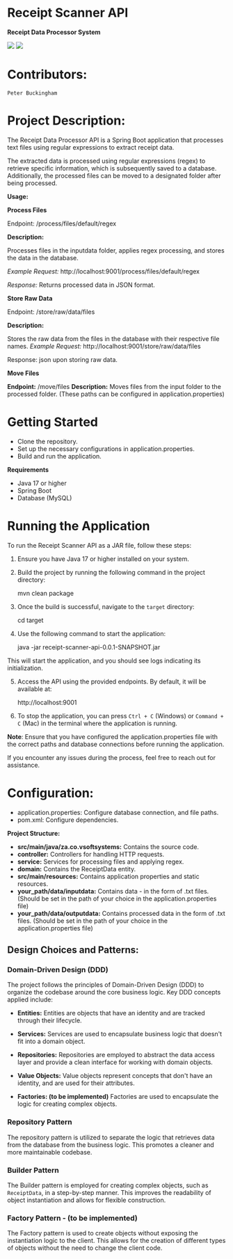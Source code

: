 # Receipt Scanner API

**Receipt Data Processor System**


![](https://img.shields.io/badge/Spring_boot_3-blueviolet?style=for-the-badge)
![](https://img.shields.io/badge/Java_17-yellow?style=for-the-badge)


# Contributors:

    Peter Buckingham 

# Project Description:

The Receipt Data Processor API is a Spring Boot application that processes text files
using regular expressions to extract receipt data. 

The extracted data is processed using regular expressions (regex) to retrieve specific information, 
which is subsequently saved to a database. Additionally, the processed files can be moved to a designated folder after being processed.

**Usage:**

**Process Files** 

Endpoint: /process/files/default/regex


****Description:****

Processes files in the inputdata folder, applies regex processing, and stores the data in the database.

*Example Request:* 
http://localhost:9001/process/files/default/regex

*Response:*
Returns processed data in JSON format.

**Store Raw Data**

Endpoint: /store/raw/data/files

**Description:** 

Stores the raw data from the files in the database with their respective file names.
*Example Request:* 
http://localhost:9001/store/raw/data/files

Response: json upon storing raw data.

**Move Files**

**Endpoint:** /move/files
**Description:** Moves files from the input folder to the processed folder.
(These paths can be configured in application.properties)

# Getting Started

- Clone the repository.
- Set up the necessary configurations in application.properties.
- Build and run the application.

**Requirements**

- Java 17 or higher
- Spring Boot 
- Database (MySQL)

# Running the Application

To run the Receipt Scanner API as a JAR file, follow these steps:

1. Ensure you have Java 17 or higher installed on your system.

2. Build the project by running the following command in the project directory:
    
     mvn clean package

3. Once the build is successful, navigate to the `target` directory:

    cd target

4. Use the following command to start the application:

    java -jar receipt-scanner-api-0.0.1-SNAPSHOT.jar


This will start the application, and you should see logs indicating its initialization.

5. Access the API using the provided endpoints. By default, it will be available at:

    http://localhost:9001

6. To stop the application, you can press `Ctrl + C` (Windows) or `Command + C` (Mac) in the terminal where the application is running.

**Note**: Ensure that you have configured the application.properties file with the correct paths and database connections before running the application.

If you encounter any issues during the process, feel free to reach out for assistance.


 # ****Configuration:****

- application.properties: Configure database connection, and file paths.
- pom.xml: Configure dependencies.


**Project Structure:**


- **src/main/java/za.co.vsoftsystems:** Contains the source code.
- **controller:** Controllers for handling HTTP requests.
- **service:** Services for processing files and applying regex.
- **domain:** Contains the ReceiptData entity.
- **src/main/resources:** Contains application properties and static resources.
- **your_path/data/inputdata:** Contains data - in the form of .txt files. (Should be set in the path of your choice in the  application.properties file)
- **your_path/data/outputdata:** Contains processed data in the form of .txt files. (Should be set in the path of your choice in the application.properties file)


## Design Choices and Patterns:

### Domain-Driven Design (DDD)

The project follows the principles of Domain-Driven Design (DDD) to organize the codebase around the core business logic. Key DDD concepts applied include:

- **Entities:** Entities are objects that have an identity and are tracked through their lifecycle.

- **Services:** Services are used to encapsulate business logic that doesn't fit into a domain object.

- **Repositories:** Repositories are employed to abstract the data access layer and provide a clean interface for working with domain objects.

- **Value Objects:** Value objects represent concepts that don't have an identity, and are used for their attributes.

- **Factories: (to be implemented)** Factories are used to encapsulate the logic for creating complex objects.

### Repository Pattern

The repository pattern is utilized to separate the logic that retrieves data from the database from the business logic. This promotes a cleaner and more maintainable codebase.

### Builder Pattern

The Builder pattern is employed for creating complex objects, such as `ReceiptData`, in a step-by-step manner. This improves the readability of object instantiation and allows for flexible construction.

### Factory Pattern - (to be implemented)

The Factory pattern is used to create objects without exposing the instantiation logic to the client. This allows for the creation of different types of objects without the need to change the client code.
